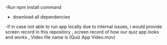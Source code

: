 -Run npm install command 

- download all dependencies

-if in case not able to run app locally due to internal issues, i would provide screen record in this repository ,
 screen record of how our quiz app looks and works , Video file name is (Quiz App Video.mov)
